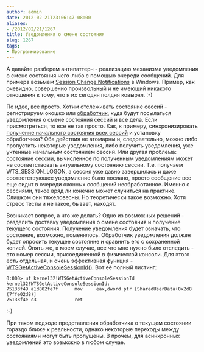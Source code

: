 ```yaml
---
author: admin
date: 2012-02-21T23:06:47-08:00
aliases:
- /2012/02/21/1267
title: Уведомления о смене состояния
slug: 1267
tags:
- Программирование
---
```


А давайте разберем антипаттерн - реализацию механизма уведомления о смене состояния чего-либо с помощью очереди сообщений. Для примера возьмем [Session Change Notifications](http://msdn.microsoft.com/en-us/library/windows/desktop/bb530723(v=vs.85).aspx) в Windows. Пример, как очевидно, совершенно произвольный и не имеющий никакого отношения к тому, что я их сегодня полдня ковырял. :-)

По идее, все просто. Хотим отслеживать состояние сессий - регистрируем окошко или [обработчик](http://msdn.microsoft.com/en-us/library/windows/desktop/ms683241(v=vs.85).aspx), куда будут посылаться уведомления о смене состояния сессий и все дела. Если присмотреться, то все не так просто. Как, к примеру, синхронизировать [получение начального состояния всех сессий](http://msdn.microsoft.com/en-us/library/windows/desktop/ee621014(v=vs.85).aspx) и установку обработчика? Оба действия не атомарны и, следовательно, можно либо пропустить некоторые уведомления, либо получить уведомления, уже учтенные начальным состоянием сессий. Или другая проблема: состояние сессии, вычисленное по полученным уведомлениям может не соответствовать актуальному состоянию сессии. Т.е. получаем WTS_SESSION_LOGON, а сессия уже давно завершилась и даже соответствующее уведомление было послано, просто сообщение все еще сидит в очереди оконных сообщений необработанное. Именно с сессиями, такое вряд ли конечно может случиться на практике. Слишком они тяжеловесны. Но теоретически такое возможно. Хотя стресс тесты и не такое, бывает, находят.

Возникает вопрос, а что же делать? Одно из возможных решений - разделить доставку уведомления о смене состояния и получение текущего состояния. Получение уведомления будет означать, что состояние, возможно, поменялось. Обработчик уведомления должен будет опросить текущее состояние и сравнить его с сохраненной копией. Опять же, в моем случае, все что мне нужно было отследить - это номер сессии, присоединенной в физической консоли. Для этого есть отдельная, и очень эффективная функция - [WTSGetActiveConsoleSessionId()](http://msdn.microsoft.com/en-us/library/windows/desktop/aa383835(v=vs.85).aspx). Вот её полный листинг:

```no-highlight
0:000> uf kernel32!WTSGetActiveConsoleSessionId
kernel32!WTSGetActiveConsoleSessionId:
75133f49 a1d802fe7f      mov     eax,dword ptr [SharedUserData+0x2d8 (7ffe02d8)]
75133f4e c3              ret
```

:-)

При таком подходе представления обработчика о текущем состоянии гораздо ближе к реальности, однако некоторые переходы между состояниями могут быть пропущены. В прочем, для асинхронных уведомлений это возможно в любом случае.
